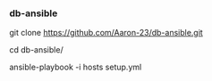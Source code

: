 ### db-ansible

git clone https://github.com/Aaron-23/db-ansible.git

cd db-ansible/

ansible-playbook -i hosts setup.yml
